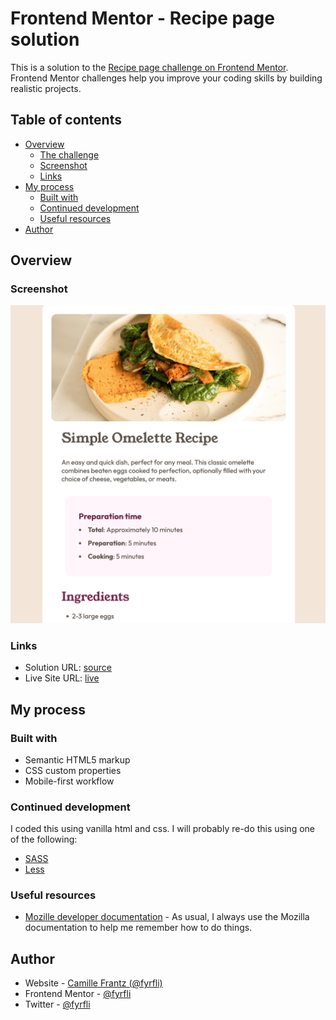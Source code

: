 # Frontend Mentor - Recipe page solution

This is a solution to the [Recipe page challenge on Frontend Mentor](https://www.frontendmentor.io/challenges/recipe-page-KiTsR8QQKm). Frontend Mentor challenges help you improve your coding skills by building realistic projects. 

## Table of contents

- [Overview](#overview)
  - [The challenge](#the-challenge)
  - [Screenshot](#screenshot)
  - [Links](#links)
- [My process](#my-process)
  - [Built with](#built-with)
  - [Continued development](#continued-development)
  - [Useful resources](#useful-resources)
- [Author](#author)

## Overview

### Screenshot

![](./recipe-page-screenshot.png)

### Links

- Solution URL: [source](https://github/com/fyrfli/recipe-page)
- Live Site URL: [live](https://fyrfli.github.io/recipe-page/)

## My process

### Built with

- Semantic HTML5 markup
- CSS custom properties
- Mobile-first workflow

### Continued development

I coded this using vanilla html and css. I will probably re-do this using one of the following:

- [SASS](https://sass-lang.com/)
- [Less](https://lesscss.org/)


### Useful resources

- [Mozille developer documentation](https://developer.mozilla.com) - As usual, I always use the Mozilla documentation to help me remember how to do things.

## Author

- Website - [Camille Frantz (@fyrfli)](https://diaspora.im/@fyrfli)
- Frontend Mentor - [@fyrfli](https://www.frontendmentor.io/profile/fyrfli)
- Twitter - [@fyrfli](https://www.twitter.com/fyrfli)
